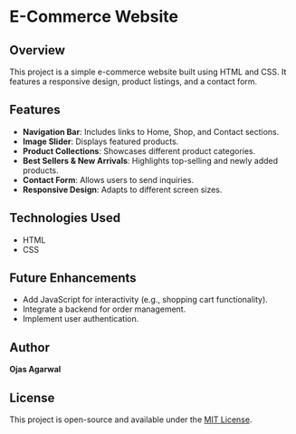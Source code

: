 # E-Commerce Website

## Overview
This project is a simple e-commerce website built using HTML and CSS. It features a responsive design, product listings, and a contact form.

## Features
- **Navigation Bar**: Includes links to Home, Shop, and Contact sections.
- **Image Slider**: Displays featured products.
- **Product Collections**: Showcases different product categories.
- **Best Sellers & New Arrivals**: Highlights top-selling and newly added products.
- **Contact Form**: Allows users to send inquiries.
- **Responsive Design**: Adapts to different screen sizes.

## Technologies Used
- HTML
- CSS

## Future Enhancements
- Add JavaScript for interactivity (e.g., shopping cart functionality).
- Integrate a backend for order management.
- Implement user authentication.

## Author
**Ojas Agarwal**

## License
This project is open-source and available under the [MIT License](LICENSE).

